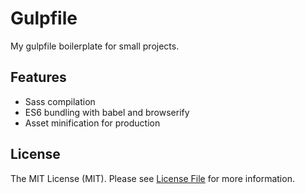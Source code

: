 # Gulpfile

My gulpfile boilerplate for small projects.

## Features

- Sass compilation
- ES6 bundling with babel and browserify
- Asset minification for production

## License

The MIT License (MIT). Please see [License File](LICENSE.md) for more information.
